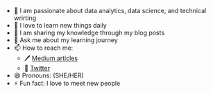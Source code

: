 

- 🔭 I am passionate about data analytics, data science, and technical wrirting
- 🌱 I love to learn new things daily
- 👯 I am sharing my knowledge through my blog posts 
- 💬 Ask me about my learning journey
- 📫 How to reach me: 
  - :pen: [Medium articles](https://medium.com/@edithngozi01)
  - :office: [Twitter](https://twitter.com/NgoziEdithA)
- 😄 Pronouns: (SHE/HER)
- ⚡ Fun fact: I love to meet new people
